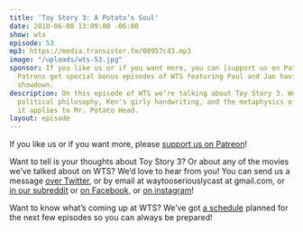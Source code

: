 ```yaml
---
title: 'Toy Story 3: A Potato’s Soul'
date: 2018-06-08 13:09:00 -06:00
show: wts
episode: 53
mp3: https://media.transistor.fm/00957c43.mp3
image: "/uploads/wts-53.jpg"
sponsor: If you like us or if you want more, you can [support us on Patreon](https://www.patreon.com/clockworkscast)!
  Patrons get special bonus episodes of WTS featuring Paul and Jan having a trivia
  showdown.
description: On this episode of WTS we’re talking about Toy Story 3. We discuss Barbie's
  political philosophy, Ken's girly handwriting, and the metaphysics of identity as
  it applies to Mr. Potato Head.
layout: episode
---
```


If you like us or if you want more, please [support us on Patreon](https://www.patreon.com/clockworkscast)!

Want to tell is your thoughts about Toy Story 3? Or about any of the movies we’ve talked about on WTS? We’d love to hear from you! You can send us a message [over Twitter](http://www.twitter.com/wtscast), or by email at waytooseriouslycast at gmail.com, or [in our subreddit](https://www.reddit.com/r/Goodstuff_fm/) or [on Facebook](http://www.facebook.com/wtscast), or [on instagram](https://www.instagram.com/waytooseriously/)!

Want to know what’s coming up at WTS? We’ve got [a schedule](https://docs.google.com/document/d/1f6fvTgbzQOCUD_potL6mWClmSC3D2cOBgKz36OwSC68) planned for the next few episodes so you can always be prepared!
